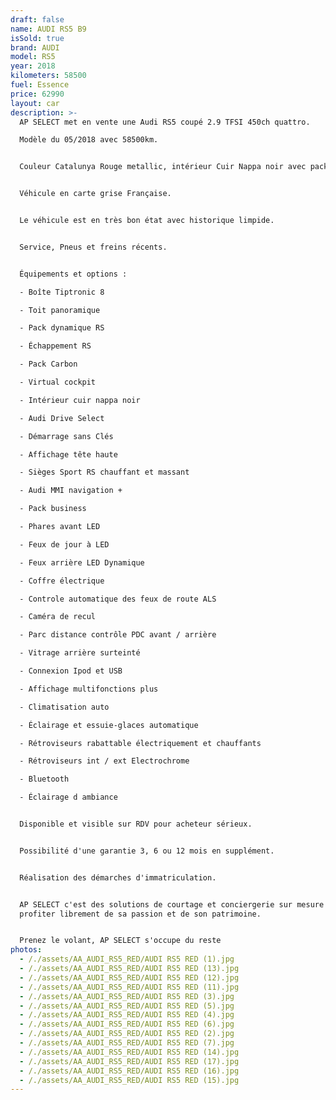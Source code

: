 ```yaml
---
draft: false
name: AUDI RS5 B9
isSold: true
brand: AUDI
model: RS5
year: 2018
kilometers: 58500
fuel: Essence
price: 62990
layout: car
description: >-
  AP SELECT met en vente une Audi RS5 coupé 2.9 TFSI 450ch quattro.

  Modèle du 05/2018 avec 58500km.


  Couleur Catalunya Rouge metallic, intérieur Cuir Nappa noir avec pack Carbon


  Véhicule en carte grise Française.


  Le véhicule est en très bon état avec historique limpide.


  Service, Pneus et freins récents.


  Équipements et options :

  - Boîte Tiptronic 8

  - Toit panoramique

  - Pack dynamique RS

  - Échappement RS

  - Pack Carbon

  - Virtual cockpit

  - Intérieur cuir nappa noir

  - Audi Drive Select

  - Démarrage sans Clés

  - Affichage tête haute

  - Sièges Sport RS chauffant et massant

  - Audi MMI navigation +

  - Pack business

  - Phares avant LED

  - Feux de jour à LED

  - Feux arrière LED Dynamique

  - Coffre électrique

  - Controle automatique des feux de route ALS

  - Caméra de recul

  - Parc distance contrôle PDC avant / arrière

  - Vitrage arrière surteinté

  - Connexion Ipod et USB

  - Affichage multifonctions plus

  - Climatisation auto

  - Éclairage et essuie-glaces automatique

  - Rétroviseurs rabattable électriquement et chauffants

  - Rétroviseurs int / ext Electrochrome

  - Bluetooth

  - Éclairage d ambiance


  Disponible et visible sur RDV pour acheteur sérieux.


  Possibilité d'une garantie 3, 6 ou 12 mois en supplément.


  Réalisation des démarches d'immatriculation.


  AP SELECT c'est des solutions de courtage et conciergerie sur mesure pour
  profiter librement de sa passion et de son patrimoine.


  Prenez le volant, AP SELECT s'occupe du reste
photos:
  - /./assets/AA_AUDI_RS5_RED/AUDI RS5 RED (1).jpg
  - /./assets/AA_AUDI_RS5_RED/AUDI RS5 RED (13).jpg
  - /./assets/AA_AUDI_RS5_RED/AUDI RS5 RED (12).jpg
  - /./assets/AA_AUDI_RS5_RED/AUDI RS5 RED (11).jpg
  - /./assets/AA_AUDI_RS5_RED/AUDI RS5 RED (3).jpg
  - /./assets/AA_AUDI_RS5_RED/AUDI RS5 RED (5).jpg
  - /./assets/AA_AUDI_RS5_RED/AUDI RS5 RED (4).jpg
  - /./assets/AA_AUDI_RS5_RED/AUDI RS5 RED (6).jpg
  - /./assets/AA_AUDI_RS5_RED/AUDI RS5 RED (2).jpg
  - /./assets/AA_AUDI_RS5_RED/AUDI RS5 RED (7).jpg
  - /./assets/AA_AUDI_RS5_RED/AUDI RS5 RED (14).jpg
  - /./assets/AA_AUDI_RS5_RED/AUDI RS5 RED (17).jpg
  - /./assets/AA_AUDI_RS5_RED/AUDI RS5 RED (16).jpg
  - /./assets/AA_AUDI_RS5_RED/AUDI RS5 RED (15).jpg
---
```







